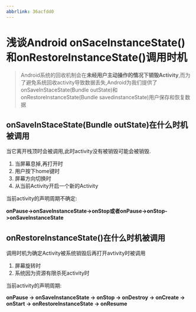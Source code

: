 ```yaml
---
abbrlink: 36acfdd0
---
```

# 浅谈Android onSaceInstanceState()和onRestoreInstanceState()调用时机

> Android系统的回收机制会在**未经用户主动操作的情况下销毁Activity**,而为了避免系统回收activity导致数据丢失,Android为我们提供了onSaveInStaceState(Bundle outState)和onRestoreInstanceState(Bundle savedinstanceState)用户保存和恢复数据

## onSaveInStaceState(Bundle outState)在什么时机被调用

当它离开栈顶时会被调用,此时activity没有被销毁可能会被销毁.

1. 当屏幕息掉,再打开时
2. 用户按下home键时
3. 屏幕方向切换时
4. 从当前Activity开启一个新的Activity

当前activity的声明周期不确定:

**onPause->onSaveInstanceState->onStop或者onPause->onStop->onSaveInstanceState**

## onRestoreInstanceState()在什么时机被调用

调用时机为确定Activity被系统销毁后再打开avtivity时被调用

1. 屏幕旋转时
2. 系统因为资源有限杀死activity时

当前activity的声明周期:

**onPause -> onSaveInstanceState -> onStop -> onDestroy -> onCreate -> onStart -> onRestoreInstanceState -> onResume**



